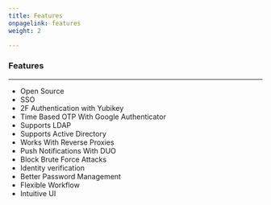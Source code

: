 ```yaml
---
title: Features
onpagelink: features
weight: 2

---
```



### **Features**
--------

*   Open Source
*   SSO
*   2F Authentication with Yubikey
*   Time Based OTP With Google Authenticator
*   Supports LDAP
*   Supports Active Directory
*   Works With Reverse Proxies
*   Push Notifications With DUO
*   Block Brute Force Attacks
*   Identity verification
*   Better Password Management
*   Flexible Workflow
*   Intuitive UI
